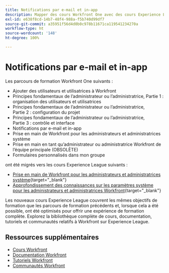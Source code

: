 ```yaml
---
title: Notifications par e-mail et in-app
description: Mapper des cours Workfront One avec des cours Experience League
exl-id: e638f8cd-14b7-48f4-988a-f5b740d99df7
source-git-commit: a35951f56d4d0b0c978b11671ca119541234270a
workflow-type: ht
source-wordcount: '148'
ht-degree: 100%

---
```


# Notifications par e-mail et in-app

Les parcours de formation Workfront One suivants :

* Ajouter des utilisateurs et utilisatrices à Workfront
* Principes fondamentaux de l’administrateur ou l’administratrice, Partie 1 : organisation des utilisateurs et utilisatrices
* Principes fondamentaux de l’administrateur ou l’administratrice, Partie 2 : configuration du projet
* Principes fondamentaux de l’administrateur ou l’administratrice, Partie 3 : contrôle et interface
* Notifications par e-mail et in-app
* Prise en main de Workfront pour les administrateurs et administratrices système
* Prise en main en tant qu’administrateur ou administratrice Workfront de l’équipe principale (OBSOLÈTE)
* Formulaires personnalisés dans mon groupe

ont été migrés vers les cours Experience League suivants :

* [Prise en main de Workfront pour les administrateurs et administratrices système](https://experienceleague.adobe.com/?recommended=Workfront-A-1-2022.1.admin){target="_blank"}
* [Approfondissement des connaissances sur les paramètres système pour les administrateurs et administratrices Workfront](https://experienceleague.adobe.com/?recommended=Workfront-A-1-2022.2.admin){target="_blank"}

Les nouveaux cours Experience League couvrent les mêmes objectifs de formation que les parcours de formation précédents et, lorsque cela a été possible, ont été optimisés pour offrir une expérience de formation complète.  Explorez la bibliothèque complète de cours, documentation, tutoriels et communautés relatifs à Workfront sur Experience League.

## Ressources supplémentaires

* [Cours Workfront](https://experienceleague.adobe.com/?lang=fr&amp;Solution=Workfront#courses)
* [Documentation Workfront](https://experienceleague.adobe.com/docs/workfront.html?lang=fr)
* [Tutoriels Workfront](https://experienceleague.adobe.com/docs/workfront-learn/tutorials-workfront/home.html?lang=fr)
* [Communautés Workfront](https://experienceleaguecommunities.adobe.com/t5/workfront/ct-p/workfront)
